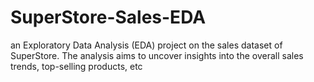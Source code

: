 # SuperStore-Sales-EDA
an Exploratory Data Analysis (EDA) project on the sales dataset of SuperStore. The analysis aims to uncover insights into the overall sales trends, top-selling products, etc
